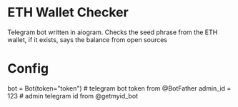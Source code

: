 # ETH Wallet Checker
Telegram bot written in aiogram. Checks the seed phrase from the ETH wallet, if it exists, says the balance from open sources

# Config
bot = Bot(token="token")    # telegram bot token from @BotFather
admin_id = 123      # admin telegram id from @getmyid_bot
